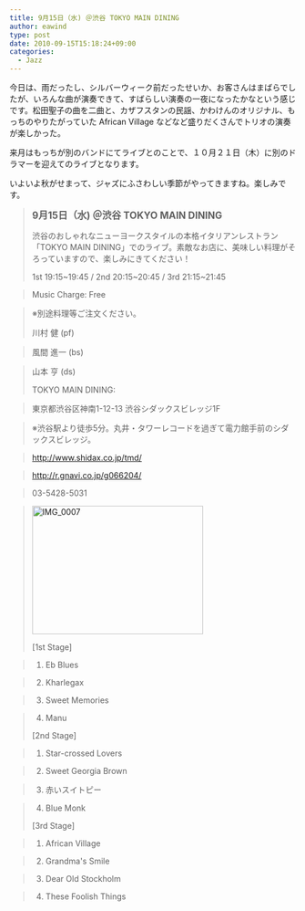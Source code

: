 ```yaml
---
title: 9月15日（水) ＠渋谷 TOKYO MAIN DINING
author: eawind
type: post
date: 2010-09-15T15:18:24+09:00
categories:
  - Jazz
---
```

今日は、雨だったし、シルバーウィーク前だったせいか、お客さんはまばらでしたが、いろんな曲が演奏できて、すばらしい演奏の一夜になったかなという感じです。松田聖子の曲を二曲と、カザフスタンの民謡、かわけんのオリジナル、もっちのやりたがっていた African Village などなど盛りだくさんでトリオの演奏が楽しかった。

来月はもっちが別のバンドにてライブとのことで、１０月２１日（木）に別のドラマーを迎えてのライブとなります。

いよいよ秋がせまって、ジャズにふさわしい季節がやってきますね。楽しみです。

> **<big>9月15日（水) ＠渋谷 TOKYO MAIN DINING</big>**
>
> 渋谷のおしゃれなニューヨークスタイルの本格イタリアンレストラン「TOKYO MAIN DINING」でのライブ。素敵なお店に、美味しい料理がそろっていますので、楽しみにきてください！
>
> 1st 19:15~19:45 / 2nd 20:15~20:45 / 3rd 21:15~21:45

> Music Charge: Free

> ※別途料理等ご注文ください。
>
> 川村 健 (pf)

> 風間 進一 (bs)

> 山本 亨 (ds)
>
> TOKYO MAIN DINING:

> 東京都渋谷区神南1-12-13 渋谷シダックスビレッジ1F

> ※渋谷駅より徒歩5分。丸井・タワーレコードを過ぎて電力館手前のシダックスビレッジ。

> http://www.shidax.co.jp/tmd/

> <a href="http://r.gnavi.co.jp/g066204/" target="_blank" rel="noopener noreferrer">http://r.gnavi.co.jp/g066204/</a>

> 03-5428-5031

> <span class="mt-enclosure mt-enclosure-image" style="display: inline;"><a href="/img/2010/09/IMG_0007.jpg"><img class="alignnone size-medium wp-image-912" src="/img/2010/09/IMG_0007.jpg" alt="IMG_0007" width="300" height="225" srcset="/img/2010/09/IMG_0007.jpg 300w, /img/2010/09/IMG_0007-1024x768.jpg 1024w" sizes="(max-width: 300px) 100vw, 300px" /></a></span>
>
> [1st Stage]

> 1. Eb Blues

> 2. Kharlegax

> 3. Sweet Memories

> 4. Manu
>
> [2nd Stage]

> 1. Star-crossed Lovers

> 2. Sweet Georgia Brown

> 3. 赤いスイトピー

> 4. Blue Monk
>
> [3rd Stage]

> 1. African Village

> 2. Grandma's Smile

> 3. Dear Old Stockholm

> 4. These Foolish Things

